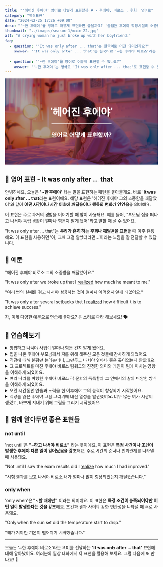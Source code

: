 ```yaml
---
title: "'헤어진 후에야' 영어로 어떻게 표현할까 💔 - 후에야, 비로소 , 후회  영어로"
category: "영어표현"
date: "2024-02-25 17:26 +09:00"
desc: "'~한 후에야'를 영어로 어떻게 표현하면 좋을까요? '졸업한 후에야 학창시절의 소중함을 깨달았어', '해외여행을 다녀온 후에야 우리나라의 좋은 점을 알게 됐어' 등을 영어로 표현하는 법을 배워봅시다. 다양한 예문을 통해서 연습하고 본인의 표현으로 만들어 보세요."
thumbnail: "../images/season-1/main-22.jpg"
alt: "A crying woman ho just broke up with her boyfriend."
faq:
  - question: "'It was only after ... that'는 한국어로 어떤 의미인가요?"
    answer: "'It was only after ... that'는 한국어로 '~한 후에야 비로소'라는 의미입니다. 어떤 일이 발생한 후에 다른 일을 깨닫거나 행동을 취했다는 것을 강조할 때 사용합니다."

  - question: "'~한 후에야'를 영어로 어떻게 표현할 수 있나요?"
    answer: "'~한 후에야'는 영어로 'It was only after ... that'로 표현할 수 있습니다. 예를 들어, '독립하고 나서야 부모님의 소중함을 알았어'는 'It was only after I moved out that I realized how important my parents were'로 말할 수 있습니다."
---
```


![헤어진 후에야 영어표현](../images/season-1/main-22.jpg)

## 🌟 영어 표현 - It was only after ... that

안녕하세요, 오늘은 **'~한 후에야'** 라는 말을 표현하는 패턴을 알아볼게요. 바로 '**It was only after ... that**라는 표현이에요. 해당 표현은 '헤어진 후에야 그의 소중함을 깨달았어'와 같이 **어떤 사건이나 시간 이후에 깨달음이나 행동의 변화가 있었음**을 의미해요.

이 표현은 주로 과거의 경험을 이야기할 때 많이 사용돼요. 예를 들어, "부모님 집을 떠나고 나서야 독립 생활이 얼마나 힘든지 알게 됐어"라고 말할 때 쓸 수 있어요.

"It was only after ... that"는 **우리가 흔히 하는 후회나 깨달음을 표현**할 때 아주 유용해요. 이 표현을 사용하면 '아, 그때 그걸 알았더라면...'이라는 느낌을 잘 전달할 수 있답니다.

<script async src="https://pagead2.googlesyndication.com/pagead/js/adsbygoogle.js?client=ca-pub-1465612013356152"
     crossorigin="anonymous"></script>
<!-- engple-horizontal-ad -->

<ins class="adsbygoogle"
     style="display:block"
     data-ad-client="ca-pub-1465612013356152"
     data-ad-slot="2106896038"
     data-ad-format="auto"
     data-full-width-responsive="true"></ins>

<script>
     (adsbygoogle = window.adsbygoogle || []).push({});
</script>

## 📖 예문

"헤어진 후에야 비로소 그의 소중함을 깨달았어요."

"It was only after we broke up that I [realized](/blog/in-english/166.realize/) how much he meant to me."

"여러 번의 실패를 겪고 나서야 성공하는 것이 얼마나 어려운지 알게 되었어요."

"It was only after several setbacks that I [realized](/blog/in-english/166.realize/) how difficult it is to achieve success."

자, 이제 다양한 예문으로 연습해 볼까요? 큰 소리로 따라 해보세요! 🗣️

## 💬 연습해보기

<details>
  <summary>창업하고 나서야 사업이 얼마나 힘든 건지 알게 됐어요.</summary>
  <span>It was only after I started my own business that I understood how challenging it could be.</span>
</details>

<details>
  <summary>집을 나온 후에야 부모님께서 저를 위해 해주신 모든 것들에 감사하게 되었어요.</summary>
  <span>It was only after I moved out on my own that I began to appreciate everything my parents did for me.</span>
</details>
<details>
  <summary>직장에 대해 불평만 늘어놓더니, 그만두고 나서야 얼마나 좋은 곳이었는지 알았대요.</summary>
  <span>She kept complaining about her job. It was only after she quit that she appreciated how good it actually was.</span>
</details>

<details>
 <summary>그 프로젝트를 마친 후에야 비로소 팀워크의 진정한 의미와 개인이 팀에 미치는 영향을 이해하게 되었어요.</summary>
  <span>It was only after completing the project that I truly understood the meaning of teamwork and the impact an individual can have on a team.</span>
</details>

<details>
  <summary>여러 나라를 여행한 후에야 비로소 각 문화의 독특함과 그 안에서의 삶의 다양한 방식을 이해하게 되었어요.</summary>
  <span>It was only after traveling through various countries that I came to understand the uniqueness of each culture and the different ways of life within them.</span>
</details>

<details>
  <summary>오랜 시간동안 연습과 노력을 한 이후에야 그의 능력이 향상되기 시작했어요.</summary>
  <span>It was only after a long period of <a href="/blog/in-english/247.practice/">practice</a> and effort that his skills began to improve. </span>
</details>

<details>
  <summary>직장을 잃은 후에야 그림 그리기에 대한 열정을 발견했어요. 너무 많은 여가 시간이 생겼고, 바쁘게 지내기 위해 그림을 그리기 시작했어요. </summary>
  <span>It was only after losing my job that I discovered my passion for painting. With so much free time, I started to paint to keep myself busy.</span>
</details>

## 🤝 함께 알아두면 좋은 표현들

### not until

'not until'은 **"~하고 나서야 비로소"** 라는 뜻이에요. 이 표현은 **특정 사건이나 조건이 발생한 후에야 다른 일이 일어났음을 강조**해요. 주로 시간의 순서나 인과관계를 나타낼 때 사용돼요.

"Not until I saw the exam results did I [realize](/blog/in-english/166.realize/) how much I had improved."

"시험 결과를 보고 나서야 비로소 내가 얼마나 많이 향상되었는지 깨달았습니다."

### only when

'only when'은 **"~할 때에만"** 이라는 의미예요. 이 표현은 **특정 조건이 충족되어야만 어떤 일이 발생한다는 것을 강조**해요. 조건과 결과 사이의 강한 연관성을 나타낼 때 주로 사용돼요.

"Only when the sun set did the temperature start to drop."

"해가 져야만 기온이 떨어지기 시작했습니다."

---

오늘은 '~한 후에야 비로소'라는 의미를 전달하는 **'It was only after ... that'** 표현에 대해 알아봤어요. 여러분의 일상 대화에서 이 표현을 활용해 보세요. 그럼 다음에 또 만나요! 👋
